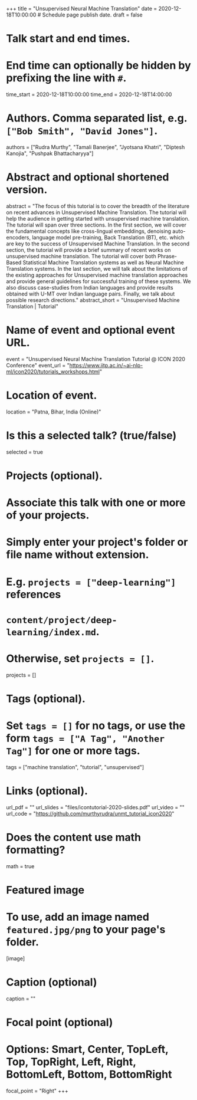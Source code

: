 +++
title = "Unsupervised Neural Machine Translation"
date = 2020-12-18T10:00:00  # Schedule page publish date.
draft = false

# Talk start and end times.
# End time can optionally be hidden by prefixing the line with `#`.
time_start = 2020-12-18T10:00:00
time_end = 2020-12-18T14:00:00

# Authors. Comma separated list, e.g. `["Bob Smith", "David Jones"]`.
authors = ["Rudra Murthy", "Tamali Banerjee", "Jyotsana Khatri", "Diptesh Kanojia", "Pushpak Bhattacharyya"]

# Abstract and optional shortened version.
abstract = "The focus of this tutorial is to cover the breadth of the literature on recent advances in Unsupervised Machine Translation. The tutorial will help the audience in getting started with unsupervised machine translation. The tutorial will span over three sections. In the first section, we will cover the fundamental concepts like cross-lingual embeddings, denoising auto-encoders, language model pre-training, Back Translation (BT), etc. which are key to the success of Unsupervised Machine Translation. In the second section, the tutorial will provide a brief summary of recent works on unsupervised machine translation. The tutorial will cover both Phrase-Based Statistical Machine Translation systems as well as Neural Machine Translation systems. In the last section, we will talk about the limitations of the existing approaches for Unsupervised machine translation approaches and provide general guidelines for successful training of these systems. We also discuss case-studies from Indian languages and provide results obtained with U-MT over Indian language pairs. Finally, we talk about possible research directions."
abstract_short = "Unsupervised Machine Translation | Tutorial"

# Name of event and optional event URL.
event = "Unsupervised Neural Machine Translation Tutorial @ ICON 2020 Conference"
event_url = "https://www.iitp.ac.in/~ai-nlp-ml/icon2020/tutorials_workshops.html"

# Location of event.
location = "Patna, Bihar, India (Online)"

# Is this a selected talk? (true/false)
selected = true

# Projects (optional).
#   Associate this talk with one or more of your projects.
#   Simply enter your project's folder or file name without extension.
#   E.g. `projects = ["deep-learning"]` references 
#   `content/project/deep-learning/index.md`.
#   Otherwise, set `projects = []`.
projects = []

# Tags (optional).
#   Set `tags = []` for no tags, or use the form `tags = ["A Tag", "Another Tag"]` for one or more tags.
tags = ["machine translation", "tutorial", "unsupervised"]

# Links (optional).
url_pdf = ""
url_slides = "files/icontutorial-2020-slides.pdf"
url_video = ""
url_code = "https://github.com/murthyrudra/unmt_tutorial_icon2020"

# Does the content use math formatting?
math = true

# Featured image
# To use, add an image named `featured.jpg/png` to your page's folder. 
[image]
  # Caption (optional)
  caption = ""

  # Focal point (optional)
  # Options: Smart, Center, TopLeft, Top, TopRight, Left, Right, BottomLeft, Bottom, BottomRight
  focal_point = "Right"
+++
